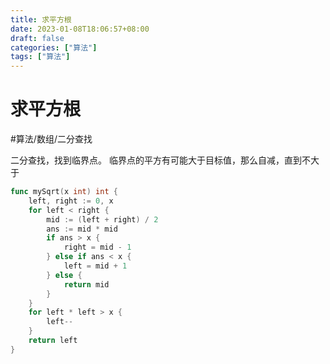 ```yaml
---
title: 求平方根
date: 2023-01-08T18:06:57+08:00
draft: false
categories: ["算法"]
tags: ["算法"]
---
```


# 求平方根
#算法/数组/二分查找

二分查找，找到临界点。
临界点的平方有可能大于目标值，那么自减，直到不大于

```go
func mySqrt(x int) int {
    left, right := 0, x
    for left < right {
        mid := (left + right) / 2
        ans := mid * mid
        if ans > x {
            right = mid - 1
        } else if ans < x {
            left = mid + 1
        } else {
            return mid
        }
    }
    for left * left > x {
        left--
    }
    return left
}
```